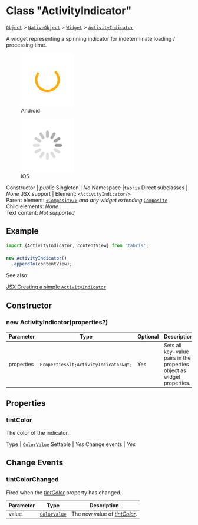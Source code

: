 ---
---
# Class "ActivityIndicator"

<span style="white-space:nowrap;">[`Object`](https://developer.mozilla.org/en-US/docs/Web/JavaScript/Reference/Global_Objects/Object)</span> > <span style="white-space:nowrap;">[`NativeObject`](NativeObject.md)</span> > <span style="white-space:nowrap;">[`Widget`](Widget.md)</span> > <span style="white-space:nowrap;">[`ActivityIndicator`](ActivityIndicator.md)</span>

A widget representing a spinning indicator for indeterminate loading / processing time.


<div class="tabris-image"><figure><div><img srcset="img/android/ActivityIndicator.png 2x" src="img/android/ActivityIndicator.png" alt="ActivityIndicator on Android"/></div><figcaption>Android</figcaption></figure><figure><div><img srcset="img/ios/ActivityIndicator.png 2x" src="img/ios/ActivityIndicator.png" alt="ActivityIndicator on iOS"/></div><figcaption>iOS</figcaption></figure></div>

Constructor | *public*
Singleton | *No*
Namespace |`tabris`
Direct subclasses | *None*
JSX support | Element: `<ActivityIndicator/>`<br/>Parent element: [`<Composite/>`](Composite.md) *and any widget extending* <span style="white-space:nowrap;">[`Composite`](Composite.md)</span><br/>Child elements: *None*<br/>Text content: *Not supported*<br/>

## Example
```js
import {ActivityIndicator, contentView} from 'tabris';

new ActivityIndicator()
  .appendTo(contentView);
```

See also:
  
[<span class='language jsx'>JSX</span> Creating a simple `ActivityIndicator`](https://playground.tabris.com/?gitref=v3.1.0&snippet=activityindicator.jsx)

## Constructor

### new ActivityIndicator(properties?)

Parameter|Type|Optional|Description
-|-|-|-
properties | <span style="white-space:nowrap;">`Properties&lt;ActivityIndicator&gt;`</span> | Yes | Sets all key-value pairs in the properties object as widget properties.

## Properties

### tintColor


The color of the indicator.

Type | <span style="white-space:nowrap;">[`ColorValue`](../types.md#colorvalue)</span>
Settable | *Yes*
Change events | *Yes*





## Change Events

### tintColorChanged

Fired when the [*tintColor*](#tintcolor) property has changed.

Parameter|Type|Description
-|-|-
value | <span style="white-space:nowrap;">[`ColorValue`](../types.md#colorvalue)</span> | The new value of [*tintColor*](#tintcolor).


